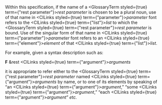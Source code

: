  



Within this specification, if the name of a <GlossaryTerm styled={true} term={"rest parameter"}><i>rest parameter</i></GlossaryTerm> is chosen to be a plural noun, use of that name in <ClLinks styled={true} term={"parameter"}><i>parameter</i></ClLinks> font refers to the <ClLinks styled={true} term={"list"}><i>list</i></ClLinks> to which the <GlossaryTerm styled={true} term={"rest parameter"}><i>rest parameter</i></GlossaryTerm> is bound. Use of the singular form of that name in <ClLinks styled={true} term={"parameter"}><i>parameter</i></ClLinks> font refers to an <ClLinks styled={true} term={"element"}><i>element</i></ClLinks> of that <ClLinks styled={true} term={"list"}><i>list</i></ClLinks>. 



For example, given a syntax description such as: 



**F** &amp;rest <ClLinks styled={true} term={"argument"}><i>arguments</i></ClLinks> 



it is appropriate to refer either to the <GlossaryTerm styled={true} term={"rest parameter"}><i>rest parameter</i></GlossaryTerm> named <ClLinks styled={true} term={"argument"}><i>arguments</i></ClLinks> by name, or to one of its elements by speaking of “an <ClLinks styled={true} term={"argument"}><i>argument</i></ClLinks>,” “some <ClLinks styled={true} term={"argument"}><i>argument</i></ClLinks>,” “each <ClLinks styled={true} term={"argument"}><i>argument</i></ClLinks>” *etc.*  







